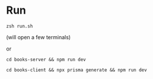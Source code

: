 # Run

`zsh run.sh`

(will open a few terminals)

or

`cd books-server && npm run dev`

`cd books-client && npx prisma generate && npm run dev`
